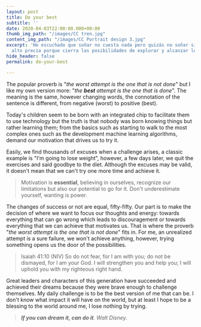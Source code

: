 ```yaml
---
layout: post
title: Do your best
subtitle: ''
date: 2020-04-03T22:00:00.000+00:00
thumb_img_path: "/images/CC tren.jpg"
content_img_path: "/images/CC Portrait design 3.jpg"
excerpt: 'He escuchado que soñar no cuesta nada pero quizás no soñar sí conlleve un
  alto precio porque cierra las posibilidades de explorar y alcanzar lo inimaginable. '
hide_header: false
permalink: do-your-best

---
```

The popular proverb is "_the worst attempt is the one that is not done_" but I like my own version more: "_the **best** attempt is the one that is done_". The meaning is the same, however changing words, the connotation of the sentence is different, from negative (worst) to positive (best).

Today's children seem to be born with an integrated chip to facilitate them to use technology but the truth is that nobody was born knowing things but rather learning them; from the basics such as starting to walk to the most complex ones such as the development machine learning algorithms, demand our motivation that drives us to try it.

Easily, we find thousands of excuses when a challenge arises, a classic example is "I'm going to lose weight", however, a few days later, we quit the exercises and said goodbye to the diet. Although the excuses may be valid, it doesn't mean that we can't try one more time and achieve it.

> Motivation is **essential**, believing in ourselves, recognize our limitations but also our potential to go for it. Don't underestimate yourself, wanting is power.

The changes of success or not are equal, fifty-fifty. Our part is to make the decision of where we want to focus our thoughts and energy: towards everything that can go wrong which leads to discouragement or towards everything that we can achieve that motivates us. That is where the proverb "_the worst attempt is the one that is not done_" fits in. For me, an unrealized attempt is a sure failure, we won't achieve anything, however, trying something opens us the door of the possibilities. 

> Isaiah 41:10 (NIV) So do not fear, for I am with you; do not be dismayed, for I am your God. I will strengthen you and help you; I will uphold you with my righteous right hand.

Great leaders and characters of this generation have succeeded and achieved their dreams because they were brave enough to challenge themselves. My daily challenge is to be the best version of me that can be. I don't know what impact it will have on the world, but at least I hope to be a blessing to the world around me, I lose nothing by trying.

> **_If you can dream it, can do it_**_. Walt Disney._